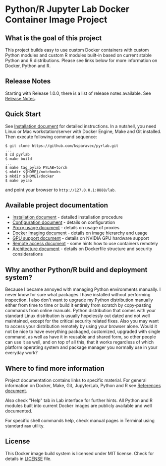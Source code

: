 # Python/R Jupyter Lab Docker Container Image Project


## What is the goal of this project

This project builds easy to use custom Docker containers with custom Python modules and custom R modules built-in based on current stable Python and R distributions. Please see links below for more information on Docker, Python and R.


## Release Notes

Starting with Release 1.0.0, there is a list of release notes available. See [Release Notes](doc/Release.md).


## Quick Start

See [Installation document](doc/Install.md) for detailed instructions. In a nutshell, you need Linux or Mac workstation/server with Docker Engine, Make and Git installed. Then execute following command sequence:

```
$ git clone https://github.com/ksparavec/pyrlab.git
...
$ cd pyrlab
$ make build
...
$ make tag_pylab PYLAB=torch
$ mkdir ${HOME}/notebooks
$ mkdir ${HOME}/docker
$ make pylab
```

and point your browser to `http://127.0.0.1:8888/lab`.


## Available project documentation

* [Installation document](doc/Install.md) - detailed installation procedure
* [Configuration document](doc/Configuration.md) - details on configuration
* [Proxy usage document](doc/Proxy.md) - details on usage of proxies
* [Docker Imaging document](doc/Images.md) - details on image hierarchy and usage
* [GPU support document](doc/GPU.md) - details on NVIDIA GPU hardware support
* [Remote access document](doc/Remote.md) - some hints how to use containers remotely
* [Architecture document](doc/Architecture.md) - details on Dockerfile structure and security considerations


## Why another Python/R build and deployment system?

Because I became annoyed with managing Python environments manually. I never know for sure what packages I have installed without performing inspection. I also don't want to upgrade my Python distribution manually either from time to time or build it entirely from scratch by copy-pasting commands from online manuals. Python distribution that comes with your standard Linux distribution is usually hopelessly out dated and not well maintained, except for the critical security related fixes. Also you may want to access your distribution remotely by using your browser alone. Would it not be nice to have everything packaged, customized, upgraded with single command, as well as have it in reusable and shared form, so other people can use it as well, and on top of all this, that it works regardless of which platform operating system and package manager you normally use in your everyday work?


## Where to find more information

Project documentation contains links to specific material. For general information on Docker, Make, Git, JupyterLab, Python and R see [References document](doc/References.md).

Also check "Help" tab in Lab interface for further hints. All Python and R modules built into current Docker images are publicly available and well documented.

For specific shell commands help, check manual pages in Terminal using standard `man` utility.


## License

This Docker image build system is licensed under MIT license. Check for details in [LICENSE](LICENSE.md) file.

